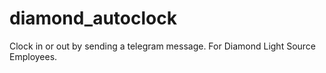 # diamond_autoclock
Clock in or out by sending a telegram message. For Diamond Light Source Employees. 
